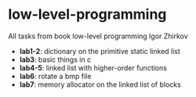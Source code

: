 # low-level-programming
All tasks from book low-level programming Igor Zhirkov
+ __lab1-2__: dictionary on the primitive static linked list
+ __lab3__: basic things in c
+ __lab4-5__: linked list with higher-order functions
+ __lab6__: rotate a bmp file
+ __lab7__: memory allocator on the linked list of blocks 

